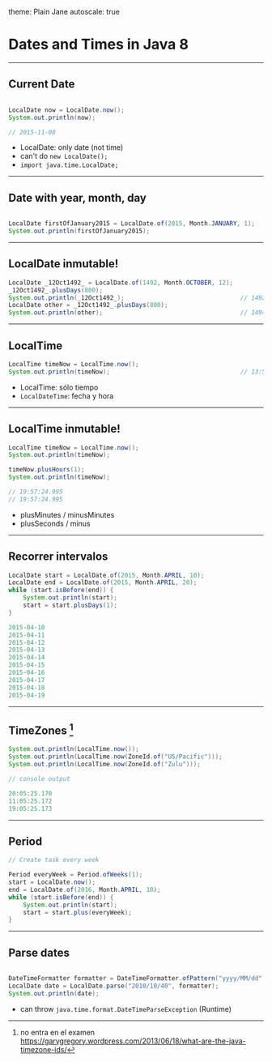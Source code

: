 theme: Plain Jane
autoscale: true

# Dates and Times in Java 8

---

## Current Date


```java

LocalDate now = LocalDate.now();
System.out.println(now);

// 2015-11-08

```

- LocalDate: only date (not time)
- can't do `new LocalDate();`
- `import java.time.LocalDate;`


---

## Date with year, month, day

```java

LocalDate firstOfJanuary2015 = LocalDate.of(2015, Month.JANUARY, 1);
System.out.println(firstOfJanuary2015);
```

---

## LocalDate inmutable!

```java
LocalDate _12Oct1492_ = LocalDate.of(1492, Month.OCTOBER, 12);
_12Oct1492_.plusDays(800);
System.out.println(_12Oct1492_);								// 1492-10-12
LocalDate other = _12Oct1492_.plusDays(800);
System.out.println(other);										// 1494-12-21
```

---

## LocalTime

```java
LocalTime timeNow = LocalTime.now();
System.out.println(timeNow);									// 13:51:53.382
```

- LocalTime: sólo tiempo
- `LocalDateTime`: fecha y hora

---


## LocalTime inmutable!

```java
LocalTime timeNow = LocalTime.now();
System.out.println(timeNow);

timeNow.plusHours(1);
System.out.println(timeNow);

// 19:57:24.995
// 19:57:24.995

```

- plusMinutes / minusMinutes
- plusSeconds / minus

---

## Recorrer intervalos

```java
LocalDate start = LocalDate.of(2015, Month.APRIL, 10);
LocalDate end = LocalDate.of(2015, Month.APRIL, 20);
while (start.isBefore(end)) {
	System.out.println(start);
	start = start.plusDays(1);
}

2015-04-10
2015-04-11
2015-04-12
2015-04-13
2015-04-14
2015-04-15
2015-04-16
2015-04-17
2015-04-18
2015-04-19

```

---

## TimeZones [^1]

```java
System.out.println(LocalTime.now());
System.out.println(LocalTime.now(ZoneId.of("US/Pacific")));
System.out.println(LocalTime.now(ZoneId.of("Zulu")));

// console output

20:05:25.170
11:05:25.172
19:05:25.173

```


[^1]: no entra en el examen
https://garygregory.wordpress.com/2013/06/18/what-are-the-java-timezone-ids/

---


## Period

```java
// Create task every week

Period everyWeek = Period.ofWeeks(1);
start = LocalDate.now();
end = LocalDate.of(2016, Month.APRIL, 10);
while (start.isBefore(end)) {
	System.out.println(start);
	start = start.plus(everyWeek);
}

``` 
---

## Parse dates

```java

DateTimeFormatter formatter = DateTimeFormatter.ofPattern("yyyy/MM/dd");
LocalDate date = LocalDate.parse("2010/10/40", formatter);
System.out.println(date);

```
- can throw `java.time.format.DateTimeParseException` (Runtime)

